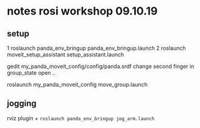 # notes rosi workshop 09.10.19

## setup

1 roslaunch panda_env_bringup panda_env_bringup.launch
2 roslaunch moveit_setup_assistant setup_assistant.launch

gedit my_panda_moveit_config/config/panda.srdf
change second finger in group_state open ..

roslaunch my_panda_moveit_config move_group.launch

## jogging

rviz plugin +
`roslaunch panda_env_bringup jog_arm.launch`
